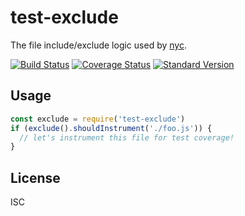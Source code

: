# test-exclude

The file include/exclude logic used by [nyc](https://github.com/bcoe/nyc).

[![Build Status](https://travis-ci.org/bcoe/test-exclude.svg)](https://travis-ci.org/bcoe/test-exclude)
[![Coverage Status](https://coveralls.io/repos/github/bcoe/test-exclude/badge.svg?branch=master)](https://coveralls.io/github/bcoe/test-exclude?branch=master)
[![Standard Version](https://img.shields.io/badge/release-standard%20version-brightgreen.svg)](https://github.com/conventional-changelog/standard-version)

## Usage

```js
const exclude = require('test-exclude')
if (exclude().shouldInstrument('./foo.js')) {
  // let's instrument this file for test coverage!
}
```

## License

ISC
